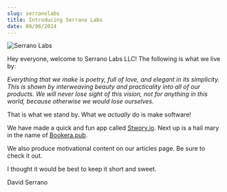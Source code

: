 ```yaml
---
slug: serranolabs
title: Introducing Serrano Labs
date: 09/06/2024
---
```


![Serrano Labs](/img/logo.png)

Hey everyone, welcome to Serrano Labs LLC! The following is what we live by:

_Everything that we make is poetry, full of love, and elegant in its simplicity. This is shown by interweaving beauty and practicality into all of our products. We will never lose sight of this vision, not for anything in this world, because otherwise we would lose ourselves._

That is what we stand by. What we _actually_ do is make software!

We have made a quick and fun app called [Stwory.io](https://stwory.io). Next up is a hail mary in the name of [Bookera.pub](https://bookera.pub).

We also produce motivational content on our articles page. Be sure to check it out.

I thought it would be best to keep it short and sweet.

David Serrano
